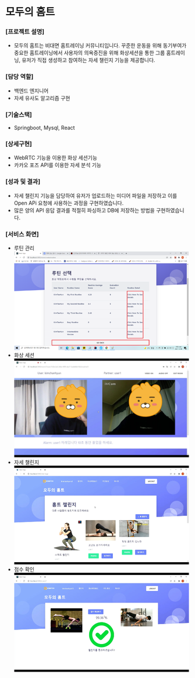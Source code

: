 모두의 홈트
===========

### [프로젝트 설명]
- 모두의 홈트는 비대면 홈트레이닝 커뮤니티입니다. 꾸준한 운동을 위해 동기부여가 중요한 홈트레이닝에서 사용자의 의욕증진을 위해 화상세션을 통한 그룹 홈트레이닝, 유저가 직접 생성하고 참여하는 자세 챌린지 기능을 제공합니다.

### [담당 역할]
- 백엔드 엔지니어
- 자세 유사도 알고리즘 구현

### [기술스택]
 - Springboot, Mysql, React

### [상세구현]
- WebRTC 기능을 이용한 화상 세션기능
- 카카오 포즈 API를 이용한 자세 분석 기능

### [성과 및 결과]
- 자세 챌린지 기능을 담당하여 유저가 업로드하는 미디어 파일을 저장하고 이를 Open APi 요청에 사용하는 과정을 구현하였습니다. 
- 많은 양의 API 응답 결과를 적절히 파싱하고 DB에 저장하는 방법을 구현하였습니다.

### [서비스 화면]
- 루틴 관리
![routine](./img/routine.png)
- 화상 세션
![session](./img/session.jpg)
- 자세 챌린지
![challenge](./img/challenge.png)
- 점수 확인
![score](./img/score.png)

